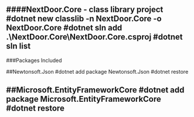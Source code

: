 ####NextDoor.Core - class library project
#dotnet new classlib -n NextDoor.Core -o NextDoor.Core
#dotnet sln add .\NextDoor.Core\NextDoor.Core.csproj
#dotnet sln list
-------------------------------------------------------
###Packages Included

##Newtonsoft.Json
#dotnet add package Newtonsoft.Json
#dotnet restore

##Microsoft.EntityFrameworkCore
#dotnet add package Microsoft.EntityFrameworkCore
#dotnet restore
-------------------------------------------------------